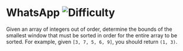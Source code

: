 # WhatsApp ![Difficulty](https://img.shields.io/badge/-EASY-green)
	
Given an array of integers out of order, determine the bounds of the smallest window that must be sorted in order for the entire array to be sorted. For example, given `[3, 7, 5, 6, 9]`, you should return `(1, 3)`.
	
